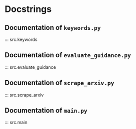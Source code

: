 # Docstrings

## Documentation of `keywords.py`

::: src.keywords

## Documentation of `evaluate_guidance.py`

::: src.evaluate_guidance

## Documentation of `scrape_arxiv.py`

::: src.scrape_arxiv

## Documentation of `main.py`

::: src.main
